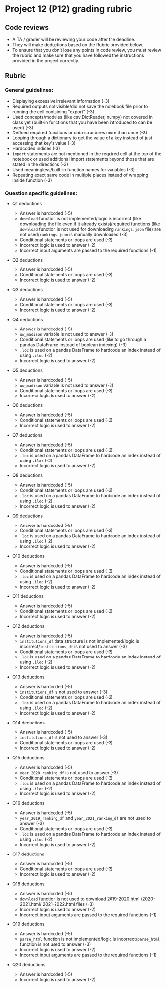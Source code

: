 # Project 12 (P12) grading rubric 

## Code reviews

- A TA / grader will be reviewing your code after the deadline.
- They will make deductions based on the Rubric provided below.
- To ensure that you don’t lose any points in code review, you must review the rubric and make sure that you have followed the instructions provided in the project correctly.

## Rubric

### General guidelines:

- Displaying excessive irrelevant information (-3)
- Required outputs not visible/did not save the notebook file prior to running the cell containing "export" (-3)
- Used concepts/modules (like csv.DictReader, numpy) not covered in class yet (built-in functions that you have been introduced to can be used) (-3)
- Defined required functions or data structures more than once (-3) 
- Looping through a dictionary to get the value of a key instead of just accessing that key's value (-3)
- Hardcoded indices (-3)
- `import` statements are not mentioned in the required cell at the top of the notebook or used additional import statements beyond those that are stated in the directions (-3)
- Used meaningless/built-in function names for variables (-3) 
- Repeating exact same code in multiple places instead of wrapping inside function (-3)

### Question specific guidelines:

- Q1 deductions 
	- Answer is hardcoded (-5)
	- `download` function is not implemented/logic is incorrect (like downloading the file even if it already exists)/required functions (like `download` function is not used for downloading `rankings.json` file) are not used/`rankings.json` is manually downloaded (-3)
	- Conditional statements or loops are used (-3)
	- Incorrect logic is used to answer (-2)
	- Incorrect input arguments are passed to the required functions (-1)

- Q2 deductions
	- Answer is hardcoded (-5)
	- Conditional statements or loops are used (-3)
	- Incorrect logic is used to answer (-2)

- Q3 deductions
	- Answer is hardcoded (-5)
	- Conditional statements or loops are used (-3)
	- Incorrect logic is used to answer (-2)

- Q4 deductions
	- Answer is hardcoded (-5)
	- `uw_madison` variable is not used to answer (-3)
	- Conditional statements or loops are used (like to go through a pandas DataFrame instead of boolean indexing) (-3)
	- `.loc` is used on a pandas DataFrame to hardcode an index instead of using `.iloc` (-2)
	- Incorrect logic is used to answer (-2)

- Q5 deductions
	- Answer is hardcoded (-5)
	- `uw_madison` variable is not used to answer (-3)
	- Conditional statements or loops are used (-3)
	- Incorrect logic is used to answer (-2)

- Q6 deductions
	- Answer is hardcoded (-5)
	- Conditional statements or loops are used (-3)
	- Incorrect logic is used to answer (-2)

- Q7 deductions
	- Answer is hardcoded (-5)
	- Conditional statements or loops are used (-3)
	- `.loc` is used on a pandas DataFrame to hardcode an index instead of using `.iloc` (-2)
	- Incorrect logic is used to answer (-2)

- Q8 deductions
	- Answer is hardcoded (-5)
	- Conditional statements or loops are used (-3)
	- `.loc` is used on a pandas DataFrame to hardcode an index instead of using `.iloc` (-2)
	- Incorrect logic is used to answer (-2)

- Q9 deductions
	- Answer is hardcoded (-5)
	- Conditional statements or loops are used (-3)
	- `.loc` is used on a pandas DataFrame to hardcode an index instead of using `.iloc` (-2)
	- Incorrect logic is used to answer (-2)

- Q10 deductions
	- Answer is hardcoded (-5)
	- Conditional statements or loops are used (-3)
	- `.loc` is used on a pandas DataFrame to hardcode an index instead of using `.iloc` (-2)
	- Incorrect logic is used to answer (-2)

- Q11 deductions
	- Answer is hardcoded (-5)
	- Conditional statements or loops are used (-3)
	- Incorrect logic is used to answer (-2)

- Q12 deductions
	- Answer is hardcoded (-5)
	- `institutions_df` data structure is not implemented/logic is incorrect/`institutions_df` is not used to answer (-3)
	- Conditional statements or loops are used (-3)
	- `.loc` is used on a pandas DataFrame to hardcode an index instead of using `.iloc` (-2)
	- Incorrect logic is used to answer (-2)

- Q13 deductions
	- Answer is hardcoded (-5)
	- `institutions_df` is not used to answer (-3)
	- Conditional statements or loops are used (-3)
	- `.loc` is used on a pandas DataFrame to hardcode an index instead of using `.iloc` (-2)
	- Incorrect logic is used to answer (-2)

- Q14 deductions
	- Answer is hardcoded (-5)
	- `institutions_df` is not used to answer (-3)
	- Conditional statements or loops are used (-3)
	- Incorrect logic is used to answer (-2)

- Q15 deductions
	- Answer is hardcoded (-5)
	- `year_2020_ranking_df` is not used to answer (-3)
	- Conditional statements or loops are used (-3)
	- `.loc` is used on a pandas DataFrame to hardcode an index instead of using `.iloc` (-2)
	- Incorrect logic is used to answer (-2)

- Q16 deductions
	- Answer is hardcoded (-5)
	- `year_2019_ranking_df` and `year_2021_ranking_df` are not used to answer (-3)
	- Conditional statements or loops are used (-3)
	- `.loc` is used on a pandas DataFrame to hardcode an index instead of using `.iloc` (-2)
	- Incorrect logic is used to answer (-2)

- Q17 deductions
	- Answer is hardcoded (-5)
	- Conditional statements or loops are used (-3)
	- Incorrect logic is used to answer (-2)

- Q18 deductions
	- Answer is hardcoded (-5)
	- `download` function is not used to download 2019-2020.html /2020-2021.html/ 2021-2022.html files (-3)
	- Incorrect logic is used to answer (-2)
	- Incorrect input arguments are passed to the required functions (-1)

- Q19 deductions
	- Answer is hardcoded (-5)
	- `parse_html` function is not implemented/logic is incorrect/`parse_html` function is not used to answer (-3)
	- Incorrect logic is used to answer (-2)
	- Incorrect input arguments are passed to the required functions (-1)

- Q20 deductions
	- Answer is hardcoded (-5)
	- Incorrect logic is used to answer (-2)

